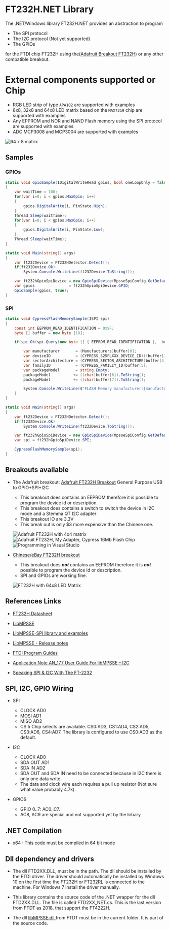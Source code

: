 # FT232H.NET Library

The .NET/Windows library FT232H.NET provides an abstraction to program
* The SPI protocol
* The I2C protocol (Not yet supported)
* The GPIOs

for the FTDI chip FT232H using the([Adafruit Breakout FT232H](https://www.adafruit.com/product/2264)) or any other compatible breakout.

# External components supported or Chip

* RGB LED strip of type `APA102` are supported with examples
* 8x8, 32x8 and 64x8 LED matrix based on the `MAX7219` chip are supported with examples
* Any EPPROM and NOR and NAND Flash memory using the SPI protocol are supported with examples
* ADC MCP3008 and MCP3004 are supported with examples

![64 x 8 matrix](https://raw.githubusercontent.com/fredericaltorres/FT232H.NET/main/photos/Nusbio2_FT232H_SPI_4_MAX7219_Chained_8x8LedMatrix.jpg)

## Samples

### GPIOs

```csharp
static void GpioSample(IDigitalWriteRead gpios, bool oneLoopOnly = false)
{
    var waitTime = 100;
    for(var i=0; i < gpios.MaxGpio; i++)
    {
        gpios.DigitalWrite(i, PinState.High);
    }
    Thread.Sleep(waitTime);
    for(var i=0; i < gpios.MaxGpio; i++)
    {
        gpios.DigitalWrite(i, PinState.Low);
    }
    Thread.Sleep(waitTime);
}

static void Main(string[] args)
{
    var ft232Device = FT232HDetector.Detect();
    if(ft232Device.Ok)
        System.Console.WriteLine(ft232Device.ToString());

    var ft232hGpioSpiDevice = new GpioSpiDevice(MpsseSpiConfig.GetDefault());
    var gpios               = ft232hGpioSpiDevice.GPIO;
    GpioSample(gpios, true);
}
```

### SPI

```csharp
static void CypressFlashMemorySample(ISPI spi)
{
    const int EEPROM_READ_IDENTIFICATION = 0x9F;
    byte [] buffer = new byte [18];

    if(spi.Ok(spi.Query(new byte [] { EEPROM_READ_IDENTIFICATION },  buffer))) {

        var manufacturer       = (Manufacturers)buffer[0];
    	var deviceID           = (CYPRESS_S25FLXXX_DEVICE_ID)((buffer[1] << 8) + buffer[2]);
        var sectorArchitecture = (CYPRESS_SECTOR_ARCHITECTURE)buffer[4];
        var familyID           = (CYPRESS_FAMILIY_ID)buffer[5];
        var packageModel       = string.Empty;
        packageModel          += ((char)buffer[6]).ToString();
        packageModel          += ((char)buffer[7]).ToString();

        System.Console.WriteLine($"FLASH Memory manufacturer:{manufacturer}, deviceID:{deviceID}, sectorArchitecture:{sectorArchitecture}, familyID:{familyID}, packageModel:{packageModel}");
	}
}

static void Main(string[] args)
{
    var ft232Device = FT232HDetector.Detect();
    if(ft232Device.Ok)
        System.Console.WriteLine(ft232Device.ToString());

    var ft232hGpioSpiDevice = new GpioSpiDevice(MpsseSpiConfig.GetDefault());
    var spi = ft232hGpioSpiDevice.SPI;

    CypressFlashMemorySample(spi);
}
```
 
## Breakouts available
 
 * The Adafruit breakout: [Adafruit FT232H Breakout](https://www.adafruit.com/product/2264) General Purpose USB to GPIO+SPI+I2C
	* This breakout does contains an EEPROM therefore it is possible to program the device id or description.
	* This breakout does contains a switch to switch the device in I2C mode and a Stemma QT I2C adapter
	* This breakout IO are 3.3V
	* This break out is only $3 more expensive than the Chinese one.

	![Adafruit FT232H with 4x4 matrix](https://raw.githubusercontent.com/fredericaltorres/FT232H.NET/main/photos/Nusbio2_FT232H_SPI_EEPROM_25AA256_00.jpg)
	![Adafruit FT232H, My Adapter, Cypress 16Mb Flash Chip](https://raw.githubusercontent.com/fredericaltorres/FT232H.NET/main/photos/FT232_Adafruit_PlusFredAdapterAndFlash.jpg)
	![Programming in Visual Studio](https://raw.githubusercontent.com/fredericaltorres/FT232H.NET/main/photos/Nusbio2_FT232H_SPI_EEPROM_25AA256_02_VisualStudio.jpg)
	

	

 * [Chinese/eBay FT232H breakout](https://www.ebay.com/sch/i.html?_from=R40&_trksid=p2380057.m570.l1313.TR12.TRC2.A0.H0.Xft232H.TRS0&_nkw=ft232H&_sacat=0)
 	- This breakout does ***not*** contains an EEPROM therefore it is ***not*** possible to program the device id or description.
	- SPI and GPIOs are working fine.
	
	![FT232H with 64x8 LED Matrix](https://raw.githubusercontent.com/fredericaltorres/FT232H.NET/main/FT232H_64x8%20LED%20Matrix.jpg)
  
 ## References Links

- [FT232H Datasheet](https://www.ftdichip.com/Support/Documents/DataSheets/ICs/DS_FT232H.pdf)
- [LibMPSSE](https://www.ftdichip.com/Support/SoftwareExamples/MPSSE/LibMPSSE-SPI.htm)
- [LibMPSSE-SPI library and examples](https://www.ftdichip.com/Support/SoftwareExamples/MPSSE/LibMPSSE-SPI/LibMPSSE-SPI.zip)
- [LibMPSSE - Release notes](https://www.ftdichip.com/Support/SoftwareExamples/MPSSE/LibMPSSE-SPI/ReleaseNotes-SPI.txt)

- [FTDI Program Guides](https://www.ftdichip.com/Support/Documents/ProgramGuides.htm)
- [Application Note AN_177 User Guide For libMPSSE – I2C](https://www.ftdichip.com/Support/Documents/AppNotes/AN_177_User_Guide_For_LibMPSSE-I2C.pdf)

- [Speaking SPI & I2C With The FT-2232](http://www.devttys0.com/2011/11/speaking-spi-i2c-with-the-ft-2232/)

## SPI, I2C, GPIO Wiring

 * SPI
	- CLOCK AD0
	- MOSI  AD1
	- MISO  AD2
	- CS    5 Chip selects are available. CS0:AD3, CS1:AD4, CS2:AD5, CS3:AD6, CS4:AD7.
			The library is configured to use CS0:AD3 as the default.

 * I2C
	- CLOCK   AD0
	- SDA OUT AD1
	- SDA IN  AD2
	- SDA OUT and SDA IN need to be connected because in I2C there is only one data write.
	- The data and clock wire each requires a pull up resistor (Not sure what value probably 4.7k).

 * GPIOS
	- GPIO 0..7: AC0..C7. 
	- AC8, AC9 are special and not supported yet by the lirbary
	
 ## .NET Compilation

 * x64 : This code must be compiled in 64 bit mode

 ## Dll dependency and drivers

* The dll FTD2XX.DLL, must be in the path. The dll should be installed by the FTDI driver.
 The driver should automatically be installed by Windows 10 on the first time the FT232H or FT232RL is connected
  to the machine. For Windows 7 install the driver manually.

* This library contains the source code of the .NET wrapper for the dll FTD2XX.DLL.
The file is called FTD2XX_NET.cs. This is the last version from FTDT as 2018, that support the FT4222H.

* The dll 
[libMPSSE.dll ](https://www.ftdichip.com/Support/SoftwareExamples/MPSSE/LibMPSSE-SPI/LibMPSSE-SPI.zip)
from FTDT must be in the current folder. It is part of the source code.
